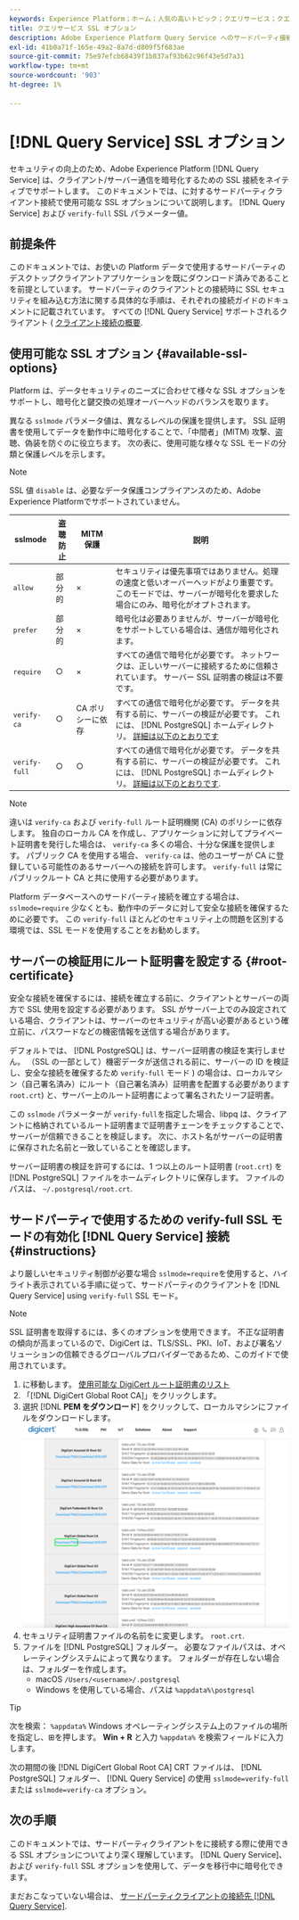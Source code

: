```yaml
---
keywords: Experience Platform；ホーム；人気の高いトピック；クエリサービス；クエリサービス；接続；クエリサービスへの接続；SSL;ssl;sslmode;
title: クエリサービス SSL オプション
description: Adobe Experience Platform Query Service へのサードパーティ接続の SSL サポートと、verify-full SSL モードを使用した接続方法について説明します。
exl-id: 41b0a71f-165e-49a2-8a7d-d809f5f683ae
source-git-commit: 75e97efcb68439f1b837af93b62c96f43e5d7a31
workflow-type: tm+mt
source-wordcount: '903'
ht-degree: 1%

---
```


# [!DNL Query Service] SSL オプション

セキュリティの向上のため、Adobe Experience Platform [!DNL Query Service] は、クライアント/サーバー通信を暗号化するための SSL 接続をネイティブでサポートします。 このドキュメントでは、に対するサードパーティクライアント接続で使用可能な SSL オプションについて説明します。 [!DNL Query Service] および `verify-full` SSL パラメーター値。

## 前提条件

このドキュメントでは、お使いの Platform データで使用するサードパーティのデスクトップクライアントアプリケーションを既にダウンロード済みであることを前提としています。 サードパーティのクライアントとの接続時に SSL セキュリティを組み込む方法に関する具体的な手順は、それぞれの接続ガイドのドキュメントに記載されています。 すべての [!DNL Query Service] サポートされるクライアント ( [クライアント接続の概要](./overview.md).

## 使用可能な SSL オプション {#available-ssl-options}

Platform は、データセキュリティのニーズに合わせて様々な SSL オプションをサポートし、暗号化と鍵交換の処理オーバーヘッドのバランスを取ります。

異なる `sslmode` パラメータ値は、異なるレベルの保護を提供します。 SSL 証明書を使用してデータを動作中に暗号化することで、「中間者」(MITM) 攻撃、盗聴、偽装を防ぐのに役立ちます。 次の表に、使用可能な様々な SSL モードの分類と保護レベルを示します。

>[!NOTE]
>
> SSL 値 `disable` は、必要なデータ保護コンプライアンスのため、Adobe Experience Platformでサポートされていません。

| sslmode | 盗聴防止 | MITM 保護 | 説明 |
|---|---|---|---|
| `allow` | 部分的 | × | セキュリティは優先事項ではありません。処理の速度と低いオーバーヘッドがより重要です。 このモードでは、サーバーが暗号化を要求した場合にのみ、暗号化がオプトされます。 |
| `prefer` | 部分的 | × | 暗号化は必要ありませんが、サーバーが暗号化をサポートしている場合は、通信が暗号化されます。 |
| `require` | ○ | × | すべての通信で暗号化が必要です。 ネットワークは、正しいサーバーに接続するために信頼されています。 サーバー SSL 証明書の検証は不要です。 |
| `verify-ca` | ○ | CA ポリシーに依存 | すべての通信で暗号化が必要です。 データを共有する前に、サーバーの検証が必要です。 これには、 [!DNL PostgreSQL] ホームディレクトリ。 [詳細は以下のとおりです](#instructions) |
| `verify-full` | ○ | ○ | すべての通信で暗号化が必要です。 データを共有する前に、サーバーの検証が必要です。 これには、 [!DNL PostgreSQL] ホームディレクトリ。 [詳細は以下のとおりです](#instructions). |

>[!NOTE]
>
>違いは `verify-ca` および `verify-full` ルート証明機関 (CA) のポリシーに依存します。 独自のローカル CA を作成し、アプリケーションに対してプライベート証明書を発行した場合は、 `verify-ca` 多くの場合、十分な保護を提供します。 パブリック CA を使用する場合、 `verify-ca` は、他のユーザーが CA に登録している可能性のあるサーバーへの接続を許可します。 `verify-full` は常にパブリックルート CA と共に使用する必要があります。

Platform データベースへのサードパーティ接続を確立する場合は、 `sslmode=require` 少なくとも、動作中のデータに対して安全な接続を確保するために必要です。 この `verify-full` ほとんどのセキュリティ上の問題を区別する環境では、SSL モードを使用することをお勧めします。

## サーバーの検証用にルート証明書を設定する {#root-certificate}

安全な接続を確保するには、接続を確立する前に、クライアントとサーバーの両方で SSL 使用を設定する必要があります。 SSL がサーバー上でのみ設定されている場合、クライアントは、サーバーのセキュリティが高い必要があるという確立前に、パスワードなどの機密情報を送信する場合があります。

デフォルトでは、 [!DNL PostgreSQL] は、サーバー証明書の検証を実行しません。 （SSL の一部として）機密データが送信される前に、サーバーの ID を検証し、安全な接続を確保するため `verify-full` モード ) の場合は、ローカルマシン（自己署名済み）にルート（自己署名済み）証明書を配置する必要があります`root.crt`) と、サーバー上のルート証明書によって署名されたリーフ証明書。

この `sslmode` パラメーターが `verify-full`を指定した場合、libpq は、クライアントに格納されているルート証明書まで証明書チェーンをチェックすることで、サーバーが信頼できることを検証します。 次に、ホスト名がサーバーの証明書に保存された名前と一致していることを確認します。

サーバー証明書の検証を許可するには、1 つ以上のルート証明書 (`root.crt`) を [!DNL PostgreSQL] ファイルをホームディレクトリに保存します。 ファイルのパスは、 `~/.postgresql/root.crt`.

## サードパーティで使用するための verify-full SSL モードの有効化 [!DNL Query Service] 接続 {#instructions}

より厳しいセキュリティ制御が必要な場合 `sslmode=require`を使用すると、ハイライト表示されている手順に従って、サードパーティのクライアントを [!DNL Query Service] using `verify-full` SSL モード。

>[!NOTE]
>
>SSL 証明書を取得するには、多くのオプションを使用できます。 不正な証明書の傾向が高まっているので、DigiCert は、TLS/SSL、PKI、IoT、および署名ソリューションの信頼できるグローバルプロバイダーであるため、このガイドで使用されています。

1. に移動します。 [使用可能な DigiCert ルート証明書のリスト](https://www.digicert.com/kb/digicert-root-certificates.htm)
1. 「[!DNL DigiCert Global Root CA]」をクリックします。
1. 選択 [!DNL **PEM をダウンロード**] をクリックして、ローカルマシンにファイルをダウンロードします。
   ![「Download PEM」がハイライト表示された、使用可能な DigiCert ルート証明書のリスト。](../images/clients/ssl-modes/digicert.png)
1. セキュリティ証明書ファイルの名前をに変更します。 `root.crt`.
1. ファイルを [!DNL PostgreSQL] フォルダー。 必要なファイルパスは、オペレーティングシステムによって異なります。 フォルダーが存在しない場合は、フォルダーを作成します。
   - macOS `/Users/<username>/.postgresql`
   - Windows を使用している場合、パスは `%appdata%\postgresql`

>[!TIP]
>
>次を検索： `%appdata%` Windows オペレーティングシステム上のファイルの場所を指定し、⊞を押します。 **Win + R** と入力 `%appdata%` を検索フィールドに入力します。

次の期間の後 [!DNL DigiCert Global Root CA] CRT ファイルは、 [!DNL PostgreSQL] フォルダー、 [!DNL Query Service] の使用 `sslmode=verify-full` または `sslmode=verify-ca` オプション。

## 次の手順

このドキュメントでは、サードパーティクライアントをに接続する際に使用できる SSL オプションについてより深く理解しています。 [!DNL Query Service]、および `verify-full` SSL オプションを使用して、データを移行中に暗号化できます。

まだおこなっていない場合は、 [サードパーティクライアントの接続先 [!DNL Query Service]](./overview.md).
